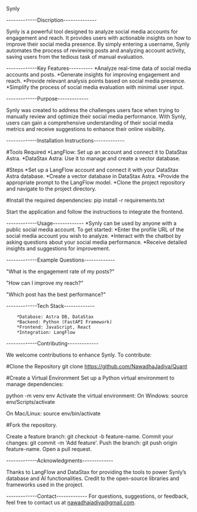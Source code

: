 Synly

-------------Discription--------------

Synly is a powerful tool designed to analyze social media accounts for engagement and reach. It provides users with actionable insights on how to improve their social media presence. By simply entering a username, Synly automates the process of reviewing posts and analyzing account activity, saving users from the tedious task of manual evaluation.

-------------Key Features----------
        *Analyze real-time data of social media accounts and posts.
        *Generate insights for improving engagement and reach.
        *Provide relevant analysis points based on social media presence.
        *Simplify the process of social media evaluation with minimal user input.

-------------Purpose-------------

Synly was created to address the challenges users face when trying to manually review and optimize their social media performance. With Synly, users can gain a comprehensive understanding of their social media metrics and receive suggestions to enhance their online visibility.

-------------Installation Instructions-------------

#Tools Required
        *LangFlow: Set up an account and connect it to DataStax Astra.
        *DataStax Astra: Use it to manage and create a vector database.

#Steps
        *Set up a LangFlow account and connect it with your DataStax Astra database.
        *Create a vector database in DataStax Astra.
        *Provide the appropriate prompt to the LangFlow model.
        *Clone the project repository and navigate to the project directory.

#Install the required dependencies:
        pip install -r requirements.txt

Start the application and follow the instructions to integrate the frontend.

-------------Usage-------------
        *Synly can be used by anyone with a public social media account. To get started:
        *Enter the profile URL of the social media account you wish to analyze.
        *Interact with the chatbot by asking questions about your social media performance.
        *Receive detailed insights and suggestions for improvement.

-------------Example Questions-------------

"What is the engagement rate of my posts?"

"How can I improve my reach?"

"Which post has the best performance?"

-------------Tech Stack-------------

        *Database: Astra DB, DataStax
        *Backend: Python (FastAPI Framework)
        *Frontend: JavaScript, React
        *Integration: LangFlow

-------------Contributing-------------

We welcome contributions to enhance Synly. To contribute:

#Clone the Repository
git clone https://github.com/NawadhaJadiya/Quant

#Create a Virtual Environment
Set up a Python virtual environment to manage dependencies:

python -m venv env
Activate the virtual environment: 
On Windows:
source env/Scripts/activate

On Mac/Linux:
source env/bin/activate

#Fork the repository.

Create a feature branch: git checkout -b feature-name.
Commit your changes: git commit -m 'Add feature'.
Push the branch: git push origin feature-name.
Open a pull request.

-------------Acknowledgments-------------

Thanks to LangFlow and DataStax for providing the tools to power Synly’s database and AI functionalities.
Credit to the open-source libraries and frameworks used in the project.

-------------Contact-------------
For questions, suggestions, or feedback, feel free to contact us at nawadhajadiya@gmail.com.